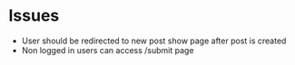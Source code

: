 # Issues
* User should be redirected to new post show page after post is created
* Non logged in users can access /submit page
